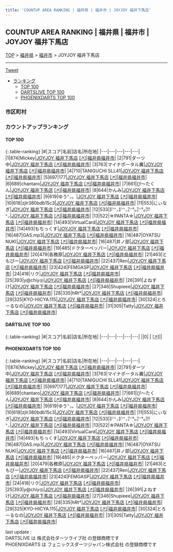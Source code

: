 ```yaml
---
title: 'COUNTUP AREA RANKING | 福井県 | 福井市 | JOYJOY 福井下馬店'
---
```

## COUNTUP AREA RANKING | 福井県 | 福井市 | JOYJOY 福井下馬店

[TOP](/darts/rank/) > [福井県](/darts/rank/福井県/) > [福井市](/darts/rank/福井県/福井市/) > JOYJOY 福井下馬店

___

<a href="https://twitter.com/share?ref_src=twsrc%5Etfw" data-text="COUNTUP AREA RANKING | 福井県福井市JOYJOY 福井下馬店" class="twitter-share-button" data-hashtags="DARTSLIVE,PHOENIXDARTS,darts,ダーツ" data-show-count="false">Tweet</a>

* [ランキング](#カウントアップランキング)
    * [TOP 100](#top-100)
    * [DARTSLIVE TOP 100](#dartslive-top-100)
    * [PHOENIXDARTS TOP 100](#phoenixdarts-top-100)

### 市区町村

<ul>

</ul>

### カウントアップランキング

#### TOP 100



{:.table-ranking}
|#|スコア|名前|店名|所在地|
|---|---|---|---|---|
|1|874|<span class="rank-name-pd">Mickey</span>|<a href="/darts/rank/shops/89033.html">JOYJOY 福井下馬店</a> <a href="https://vs.phoenixdarts.com/jp/shop/shopDetailInfo/s_89033?s_seq=89033">[↗]</a>|<a href="/darts/rank/福井県/福井市">福井県福井市</a>|
|2|791|<span class="rank-name-pd">ダーツ中</span>|<a href="/darts/rank/shops/89033.html">JOYJOY 福井下馬店</a> <a href="https://vs.phoenixdarts.com/jp/shop/shopDetailInfo/s_89033?s_seq=89033">[↗]</a>|<a href="/darts/rank/福井県/福井市">福井県福井市</a>|
|3|763|<span class="rank-name-pd">マイナポータル糞</span>|<a href="/darts/rank/shops/89033.html">JOYJOY 福井下馬店</a> <a href="https://vs.phoenixdarts.com/jp/shop/shopDetailInfo/s_89033?s_seq=89033">[↗]</a>|<a href="/darts/rank/福井県/福井市">福井県福井市</a>|
|4|710|<span class="rank-name-pd">TANIGUCHI SLL41</span>|<a href="/darts/rank/shops/89033.html">JOYJOY 福井下馬店</a> <a href="https://vs.phoenixdarts.com/jp/shop/shopDetailInfo/s_89033?s_seq=89033">[↗]</a>|<a href="/darts/rank/福井県/福井市">福井県福井市</a>|
|5|697|<span class="rank-name-pd">177</span>|<a href="/darts/rank/shops/89033.html">JOYJOY 福井下馬店</a> <a href="https://vs.phoenixdarts.com/jp/shop/shopDetailInfo/s_89033?s_seq=89033">[↗]</a>|<a href="/darts/rank/福井県/福井市">福井県福井市</a>|
|6|689|<span class="rank-name-pd">chantaro</span>|<a href="/darts/rank/shops/89033.html">JOYJOY 福井下馬店</a> <a href="https://vs.phoenixdarts.com/jp/shop/shopDetailInfo/s_89033?s_seq=89033">[↗]</a>|<a href="/darts/rank/福井県/福井市">福井県福井市</a>|
|7|661|<span class="rank-name-pd">ぴ〜たくん</span>|<a href="/darts/rank/shops/89033.html">JOYJOY 福井下馬店</a> <a href="https://vs.phoenixdarts.com/jp/shop/shopDetailInfo/s_89033?s_seq=89033">[↗]</a>|<a href="/darts/rank/福井県/福井市">福井県福井市</a>|
|8|644|<span class="rank-name-pd">かんみ</span>|<a href="/darts/rank/shops/89033.html">JOYJOY 福井下馬店</a> <a href="https://vs.phoenixdarts.com/jp/shop/shopDetailInfo/s_89033?s_seq=89033">[↗]</a>|<a href="/darts/rank/福井県/福井市">福井県福井市</a>|
|9|619|<span class="rank-name-pd">ゆう㌧。</span>|<a href="/darts/rank/shops/89033.html">JOYJOY 福井下馬店</a> <a href="https://vs.phoenixdarts.com/jp/shop/shopDetailInfo/s_89033?s_seq=89033">[↗]</a>|<a href="/darts/rank/福井県/福井市">福井県福井市</a>|
|10|618|<span class="rank-name-pd">zjlr380bdb15c3</span>|<a href="/darts/rank/shops/89033.html">JOYJOY 福井下馬店</a> <a href="https://vs.phoenixdarts.com/jp/shop/shopDetailInfo/s_89033?s_seq=89033">[↗]</a>|<a href="/darts/rank/福井県/福井市">福井県福井市</a>|
|11|553|<span class="rank-name-pd">にぃなぎ</span>|<a href="/darts/rank/shops/89033.html">JOYJOY 福井下馬店</a> <a href="https://vs.phoenixdarts.com/jp/shop/shopDetailInfo/s_89033?s_seq=89033">[↗]</a>|<a href="/darts/rank/福井県/福井市">福井県福井市</a>|
|12|533|<span class="rank-name-pd">㌢㌧㌢㌧㍗㌔㍗㌔㌍㌧</span>|<a href="/darts/rank/shops/89033.html">JOYJOY 福井下馬店</a> <a href="https://vs.phoenixdarts.com/jp/shop/shopDetailInfo/s_89033?s_seq=89033">[↗]</a>|<a href="/darts/rank/福井県/福井市">福井県福井市</a>|
|13|522|<span class="rank-name-pd">☆PANTA☆</span>|<a href="/darts/rank/shops/89033.html">JOYJOY 福井下馬店</a> <a href="https://vs.phoenixdarts.com/jp/shop/shopDetailInfo/s_89033?s_seq=89033">[↗]</a>|<a href="/darts/rank/福井県/福井市">福井県福井市</a>|
|14|493|<span class="rank-name-pd">VirtualCard</span>|<a href="/darts/rank/shops/89033.html">JOYJOY 福井下馬店</a> <a href="https://vs.phoenixdarts.com/jp/shop/shopDetailInfo/s_89033?s_seq=89033">[↗]</a>|<a href="/darts/rank/福井県/福井市">福井県福井市</a>|
|14|493|<span class="rank-name-pd">もちっくす</span>|<a href="/darts/rank/shops/89033.html">JOYJOY 福井下馬店</a> <a href="https://vs.phoenixdarts.com/jp/shop/shopDetailInfo/s_89033?s_seq=89033">[↗]</a>|<a href="/darts/rank/福井県/福井市">福井県福井市</a>|
|16|487|<span class="rank-name-pd">GAS.mp3</span>|<a href="/darts/rank/shops/89033.html">JOYJOY 福井下馬店</a> <a href="https://vs.phoenixdarts.com/jp/shop/shopDetailInfo/s_89033?s_seq=89033">[↗]</a>|<a href="/darts/rank/福井県/福井市">福井県福井市</a>|
|16|487|<span class="rank-name-pd">OYATSU NUKI</span>|<a href="/darts/rank/shops/89033.html">JOYJOY 福井下馬店</a> <a href="https://vs.phoenixdarts.com/jp/shop/shopDetailInfo/s_89033?s_seq=89033">[↗]</a>|<a href="/darts/rank/福井県/福井市">福井県福井市</a>|
|16|487|<span class="rank-name-pd">井ノ部</span>|<a href="/darts/rank/shops/89033.html">JOYJOY 福井下馬店</a> <a href="https://vs.phoenixdarts.com/jp/shop/shopDetailInfo/s_89033?s_seq=89033">[↗]</a>|<a href="/darts/rank/福井県/福井市">福井県福井市</a>|
|19|485|<span class="rank-name-pd">ドクターペッパー</span>|<a href="/darts/rank/shops/89033.html">JOYJOY 福井下馬店</a> <a href="https://vs.phoenixdarts.com/jp/shop/shopDetailInfo/s_89033?s_seq=89033">[↗]</a>|<a href="/darts/rank/福井県/福井市">福井県福井市</a>|
|20|479|<span class="rank-name-pd">各務原</span>|<a href="/darts/rank/shops/89033.html">JOYJOY 福井下馬店</a> <a href="https://vs.phoenixdarts.com/jp/shop/shopDetailInfo/s_89033?s_seq=89033">[↗]</a>|<a href="/darts/rank/福井県/福井市">福井県福井市</a>|
|21|463|<span class="rank-name-pd">ともぴー</span>|<a href="/darts/rank/shops/89033.html">JOYJOY 福井下馬店</a> <a href="https://vs.phoenixdarts.com/jp/shop/shopDetailInfo/s_89033?s_seq=89033">[↗]</a>|<a href="/darts/rank/福井県/福井市">福井県福井市</a>|
|22|437|<span class="rank-name-pd">Ren</span>|<a href="/darts/rank/shops/89033.html">JOYJOY 福井下馬店</a> <a href="https://vs.phoenixdarts.com/jp/shop/shopDetailInfo/s_89033?s_seq=89033">[↗]</a>|<a href="/darts/rank/福井県/福井市">福井県福井市</a>|
|23|424|<span class="rank-name-pd">FEMGASP</span>|<a href="/darts/rank/shops/89033.html">JOYJOY 福井下馬店</a> <a href="https://vs.phoenixdarts.com/jp/shop/shopDetailInfo/s_89033?s_seq=89033">[↗]</a>|<a href="/darts/rank/福井県/福井市">福井県福井市</a>|
|24|418|<span class="rank-name-pd">リク</span>|<a href="/darts/rank/shops/89033.html">JOYJOY 福井下馬店</a> <a href="https://vs.phoenixdarts.com/jp/shop/shopDetailInfo/s_89033?s_seq=89033">[↗]</a>|<a href="/darts/rank/福井県/福井市">福井県福井市</a>|
|25|393|<span class="rank-name-pd">y@chiy◎</span>|<a href="/darts/rank/shops/89033.html">JOYJOY 福井下馬店</a> <a href="https://vs.phoenixdarts.com/jp/shop/shopDetailInfo/s_89033?s_seq=89033">[↗]</a>|<a href="/darts/rank/福井県/福井市">福井県福井市</a>|
|26|391|<span class="rank-name-pd">よねすけ</span>|<a href="/darts/rank/shops/89033.html">JOYJOY 福井下馬店</a> <a href="https://vs.phoenixdarts.com/jp/shop/shopDetailInfo/s_89033?s_seq=89033">[↗]</a>|<a href="/darts/rank/福井県/福井市">福井県福井市</a>|
|27|346|<span class="rank-name-pd">Shupieee</span>|<a href="/darts/rank/shops/89033.html">JOYJOY 福井下馬店</a> <a href="https://vs.phoenixdarts.com/jp/shop/shopDetailInfo/s_89033?s_seq=89033">[↗]</a>|<a href="/darts/rank/福井県/福井市">福井県福井市</a>|
|28|335|<span class="rank-name-pd">hRt*</span>|<a href="/darts/rank/shops/89033.html">JOYJOY 福井下馬店</a> <a href="https://vs.phoenixdarts.com/jp/shop/shopDetailInfo/s_89033?s_seq=89033">[↗]</a>|<a href="/darts/rank/福井県/福井市">福井県福井市</a>|
|29|325|<span class="rank-name-pd">KYO-HICYA.115</span>|<a href="/darts/rank/shops/89033.html">JOYJOY 福井下馬店</a> <a href="https://vs.phoenixdarts.com/jp/shop/shopDetailInfo/s_89033?s_seq=89033">[↗]</a>|<a href="/darts/rank/福井県/福井市">福井県福井市</a>|
|30|324|<span class="rank-name-pd">とろーるなの</span>|<a href="/darts/rank/shops/89033.html">JOYJOY 福井下馬店</a> <a href="https://vs.phoenixdarts.com/jp/shop/shopDetailInfo/s_89033?s_seq=89033">[↗]</a>|<a href="/darts/rank/福井県/福井市">福井県福井市</a>|
|31|305|<span class="rank-name-pd">Tatty</span>|<a href="/darts/rank/shops/89033.html">JOYJOY 福井下馬店</a> <a href="https://vs.phoenixdarts.com/jp/shop/shopDetailInfo/s_89033?s_seq=89033">[↗]</a>|<a href="/darts/rank/福井県/福井市">福井県福井市</a>|


#### DARTSLIVE TOP 100



{:.table-ranking}
|#|スコア|名前|店名|所在地|
|---|---|---|---|---|
||0|<span class="rank-name-dl"> </span>|<a href="/darts/rank/shops/.html"></a> <a href="">[↗]</a>|<a href="/darts/rank//"></a>|


#### PHOENIXDARTS TOP 100



{:.table-ranking}
|#|スコア|名前|店名|所在地|
|---|---|---|---|---|
|1|874|<span class="rank-name-pd">Mickey</span>|<a href="/darts/rank/shops/89033.html">JOYJOY 福井下馬店</a> <a href="https://vs.phoenixdarts.com/jp/shop/shopDetailInfo/s_89033?s_seq=89033">[↗]</a>|<a href="/darts/rank/福井県/福井市">福井県福井市</a>|
|2|791|<span class="rank-name-pd">ダーツ中</span>|<a href="/darts/rank/shops/89033.html">JOYJOY 福井下馬店</a> <a href="https://vs.phoenixdarts.com/jp/shop/shopDetailInfo/s_89033?s_seq=89033">[↗]</a>|<a href="/darts/rank/福井県/福井市">福井県福井市</a>|
|3|763|<span class="rank-name-pd">マイナポータル糞</span>|<a href="/darts/rank/shops/89033.html">JOYJOY 福井下馬店</a> <a href="https://vs.phoenixdarts.com/jp/shop/shopDetailInfo/s_89033?s_seq=89033">[↗]</a>|<a href="/darts/rank/福井県/福井市">福井県福井市</a>|
|4|710|<span class="rank-name-pd">TANIGUCHI SLL41</span>|<a href="/darts/rank/shops/89033.html">JOYJOY 福井下馬店</a> <a href="https://vs.phoenixdarts.com/jp/shop/shopDetailInfo/s_89033?s_seq=89033">[↗]</a>|<a href="/darts/rank/福井県/福井市">福井県福井市</a>|
|5|697|<span class="rank-name-pd">177</span>|<a href="/darts/rank/shops/89033.html">JOYJOY 福井下馬店</a> <a href="https://vs.phoenixdarts.com/jp/shop/shopDetailInfo/s_89033?s_seq=89033">[↗]</a>|<a href="/darts/rank/福井県/福井市">福井県福井市</a>|
|6|689|<span class="rank-name-pd">chantaro</span>|<a href="/darts/rank/shops/89033.html">JOYJOY 福井下馬店</a> <a href="https://vs.phoenixdarts.com/jp/shop/shopDetailInfo/s_89033?s_seq=89033">[↗]</a>|<a href="/darts/rank/福井県/福井市">福井県福井市</a>|
|7|661|<span class="rank-name-pd">ぴ〜たくん</span>|<a href="/darts/rank/shops/89033.html">JOYJOY 福井下馬店</a> <a href="https://vs.phoenixdarts.com/jp/shop/shopDetailInfo/s_89033?s_seq=89033">[↗]</a>|<a href="/darts/rank/福井県/福井市">福井県福井市</a>|
|8|644|<span class="rank-name-pd">かんみ</span>|<a href="/darts/rank/shops/89033.html">JOYJOY 福井下馬店</a> <a href="https://vs.phoenixdarts.com/jp/shop/shopDetailInfo/s_89033?s_seq=89033">[↗]</a>|<a href="/darts/rank/福井県/福井市">福井県福井市</a>|
|9|619|<span class="rank-name-pd">ゆう㌧。</span>|<a href="/darts/rank/shops/89033.html">JOYJOY 福井下馬店</a> <a href="https://vs.phoenixdarts.com/jp/shop/shopDetailInfo/s_89033?s_seq=89033">[↗]</a>|<a href="/darts/rank/福井県/福井市">福井県福井市</a>|
|10|618|<span class="rank-name-pd">zjlr380bdb15c3</span>|<a href="/darts/rank/shops/89033.html">JOYJOY 福井下馬店</a> <a href="https://vs.phoenixdarts.com/jp/shop/shopDetailInfo/s_89033?s_seq=89033">[↗]</a>|<a href="/darts/rank/福井県/福井市">福井県福井市</a>|
|11|553|<span class="rank-name-pd">にぃなぎ</span>|<a href="/darts/rank/shops/89033.html">JOYJOY 福井下馬店</a> <a href="https://vs.phoenixdarts.com/jp/shop/shopDetailInfo/s_89033?s_seq=89033">[↗]</a>|<a href="/darts/rank/福井県/福井市">福井県福井市</a>|
|12|533|<span class="rank-name-pd">㌢㌧㌢㌧㍗㌔㍗㌔㌍㌧</span>|<a href="/darts/rank/shops/89033.html">JOYJOY 福井下馬店</a> <a href="https://vs.phoenixdarts.com/jp/shop/shopDetailInfo/s_89033?s_seq=89033">[↗]</a>|<a href="/darts/rank/福井県/福井市">福井県福井市</a>|
|13|522|<span class="rank-name-pd">☆PANTA☆</span>|<a href="/darts/rank/shops/89033.html">JOYJOY 福井下馬店</a> <a href="https://vs.phoenixdarts.com/jp/shop/shopDetailInfo/s_89033?s_seq=89033">[↗]</a>|<a href="/darts/rank/福井県/福井市">福井県福井市</a>|
|14|493|<span class="rank-name-pd">VirtualCard</span>|<a href="/darts/rank/shops/89033.html">JOYJOY 福井下馬店</a> <a href="https://vs.phoenixdarts.com/jp/shop/shopDetailInfo/s_89033?s_seq=89033">[↗]</a>|<a href="/darts/rank/福井県/福井市">福井県福井市</a>|
|14|493|<span class="rank-name-pd">もちっくす</span>|<a href="/darts/rank/shops/89033.html">JOYJOY 福井下馬店</a> <a href="https://vs.phoenixdarts.com/jp/shop/shopDetailInfo/s_89033?s_seq=89033">[↗]</a>|<a href="/darts/rank/福井県/福井市">福井県福井市</a>|
|16|487|<span class="rank-name-pd">GAS.mp3</span>|<a href="/darts/rank/shops/89033.html">JOYJOY 福井下馬店</a> <a href="https://vs.phoenixdarts.com/jp/shop/shopDetailInfo/s_89033?s_seq=89033">[↗]</a>|<a href="/darts/rank/福井県/福井市">福井県福井市</a>|
|16|487|<span class="rank-name-pd">OYATSU NUKI</span>|<a href="/darts/rank/shops/89033.html">JOYJOY 福井下馬店</a> <a href="https://vs.phoenixdarts.com/jp/shop/shopDetailInfo/s_89033?s_seq=89033">[↗]</a>|<a href="/darts/rank/福井県/福井市">福井県福井市</a>|
|16|487|<span class="rank-name-pd">井ノ部</span>|<a href="/darts/rank/shops/89033.html">JOYJOY 福井下馬店</a> <a href="https://vs.phoenixdarts.com/jp/shop/shopDetailInfo/s_89033?s_seq=89033">[↗]</a>|<a href="/darts/rank/福井県/福井市">福井県福井市</a>|
|19|485|<span class="rank-name-pd">ドクターペッパー</span>|<a href="/darts/rank/shops/89033.html">JOYJOY 福井下馬店</a> <a href="https://vs.phoenixdarts.com/jp/shop/shopDetailInfo/s_89033?s_seq=89033">[↗]</a>|<a href="/darts/rank/福井県/福井市">福井県福井市</a>|
|20|479|<span class="rank-name-pd">各務原</span>|<a href="/darts/rank/shops/89033.html">JOYJOY 福井下馬店</a> <a href="https://vs.phoenixdarts.com/jp/shop/shopDetailInfo/s_89033?s_seq=89033">[↗]</a>|<a href="/darts/rank/福井県/福井市">福井県福井市</a>|
|21|463|<span class="rank-name-pd">ともぴー</span>|<a href="/darts/rank/shops/89033.html">JOYJOY 福井下馬店</a> <a href="https://vs.phoenixdarts.com/jp/shop/shopDetailInfo/s_89033?s_seq=89033">[↗]</a>|<a href="/darts/rank/福井県/福井市">福井県福井市</a>|
|22|437|<span class="rank-name-pd">Ren</span>|<a href="/darts/rank/shops/89033.html">JOYJOY 福井下馬店</a> <a href="https://vs.phoenixdarts.com/jp/shop/shopDetailInfo/s_89033?s_seq=89033">[↗]</a>|<a href="/darts/rank/福井県/福井市">福井県福井市</a>|
|23|424|<span class="rank-name-pd">FEMGASP</span>|<a href="/darts/rank/shops/89033.html">JOYJOY 福井下馬店</a> <a href="https://vs.phoenixdarts.com/jp/shop/shopDetailInfo/s_89033?s_seq=89033">[↗]</a>|<a href="/darts/rank/福井県/福井市">福井県福井市</a>|
|24|418|<span class="rank-name-pd">リク</span>|<a href="/darts/rank/shops/89033.html">JOYJOY 福井下馬店</a> <a href="https://vs.phoenixdarts.com/jp/shop/shopDetailInfo/s_89033?s_seq=89033">[↗]</a>|<a href="/darts/rank/福井県/福井市">福井県福井市</a>|
|25|393|<span class="rank-name-pd">y@chiy◎</span>|<a href="/darts/rank/shops/89033.html">JOYJOY 福井下馬店</a> <a href="https://vs.phoenixdarts.com/jp/shop/shopDetailInfo/s_89033?s_seq=89033">[↗]</a>|<a href="/darts/rank/福井県/福井市">福井県福井市</a>|
|26|391|<span class="rank-name-pd">よねすけ</span>|<a href="/darts/rank/shops/89033.html">JOYJOY 福井下馬店</a> <a href="https://vs.phoenixdarts.com/jp/shop/shopDetailInfo/s_89033?s_seq=89033">[↗]</a>|<a href="/darts/rank/福井県/福井市">福井県福井市</a>|
|27|346|<span class="rank-name-pd">Shupieee</span>|<a href="/darts/rank/shops/89033.html">JOYJOY 福井下馬店</a> <a href="https://vs.phoenixdarts.com/jp/shop/shopDetailInfo/s_89033?s_seq=89033">[↗]</a>|<a href="/darts/rank/福井県/福井市">福井県福井市</a>|
|28|335|<span class="rank-name-pd">hRt*</span>|<a href="/darts/rank/shops/89033.html">JOYJOY 福井下馬店</a> <a href="https://vs.phoenixdarts.com/jp/shop/shopDetailInfo/s_89033?s_seq=89033">[↗]</a>|<a href="/darts/rank/福井県/福井市">福井県福井市</a>|
|29|325|<span class="rank-name-pd">KYO-HICYA.115</span>|<a href="/darts/rank/shops/89033.html">JOYJOY 福井下馬店</a> <a href="https://vs.phoenixdarts.com/jp/shop/shopDetailInfo/s_89033?s_seq=89033">[↗]</a>|<a href="/darts/rank/福井県/福井市">福井県福井市</a>|
|30|324|<span class="rank-name-pd">とろーるなの</span>|<a href="/darts/rank/shops/89033.html">JOYJOY 福井下馬店</a> <a href="https://vs.phoenixdarts.com/jp/shop/shopDetailInfo/s_89033?s_seq=89033">[↗]</a>|<a href="/darts/rank/福井県/福井市">福井県福井市</a>|
|31|305|<span class="rank-name-pd">Tatty</span>|<a href="/darts/rank/shops/89033.html">JOYJOY 福井下馬店</a> <a href="https://vs.phoenixdarts.com/jp/shop/shopDetailInfo/s_89033?s_seq=89033">[↗]</a>|<a href="/darts/rank/福井県/福井市">福井県福井市</a>|


<div class="footer border-top border-gray-light mt-5 pt-3 text-right text-gray">
    last update : <span style="font-weight: italic" id="foot_last_modified"></span><br />
    DARTSLIVE は 株式会社ダーツライブ社 の登録商標です<br />
    PHOENIXDARTS は フェニックスダーツジャパン株式会社 の登録商標です<br />
</div>

<script src="https://cdnjs.cloudflare.com/ajax/libs/jquery.tablesorter/2.31.3/js/jquery.tablesorter.min.js" integrity="sha512-qzgd5cYSZcosqpzpn7zF2ZId8f/8CHmFKZ8j7mU4OUXTNRd5g+ZHBPsgKEwoqxCtdQvExE5LprwwPAgoicguNg==" crossorigin="anonymous" referrerpolicy="no-referrer"></script>
<link rel="stylesheet" href="https://cdnjs.cloudflare.com/ajax/libs/jquery.tablesorter/2.31.3/css/theme.default.min.css" integrity="sha512-wghhOJkjQX0Lh3NSWvNKeZ0ZpNn+SPVXX1Qyc9OCaogADktxrBiBdKGDoqVUOyhStvMBmJQ8ZdMHiR3wuEq8+w==" crossorigin="anonymous" referrerpolicy="no-referrer" />
<script>
$(function() {
    $(".table-ranking").tablesorter({sortList:[[0, 0]]});
    $("#foot_last_modified").text(formatDate(new Date(document.lastModified), 'yyyy-MM-dd HH:mm:ss'));
});
</script>

<script async src="https://platform.twitter.com/widgets.js" charset="utf-8"></script>